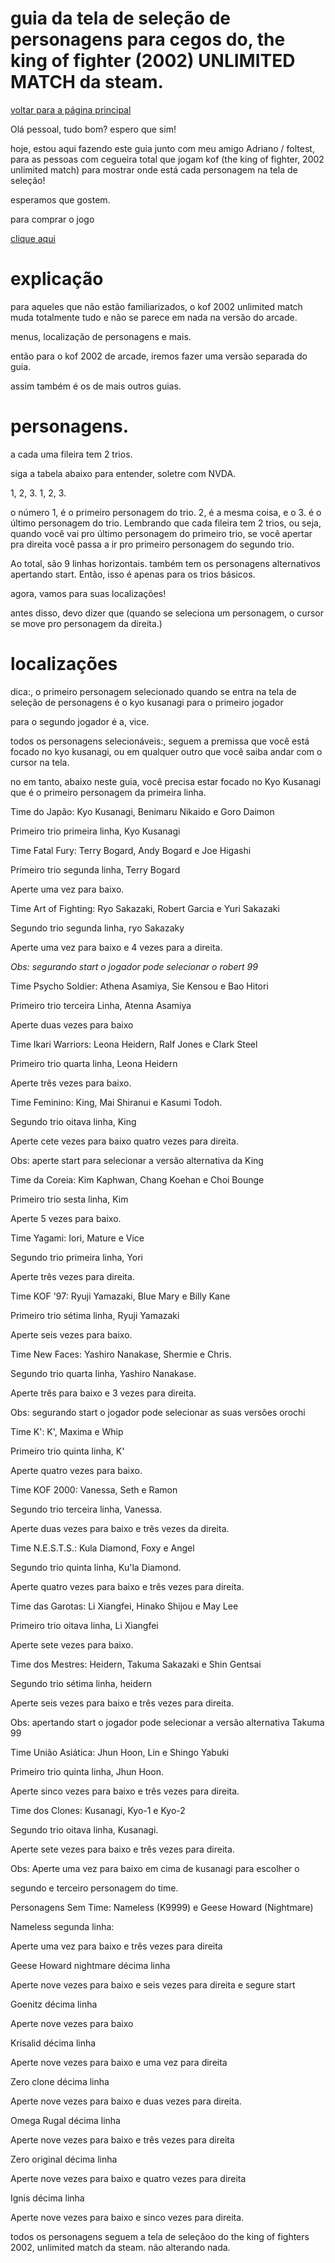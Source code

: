 ﻿# guia da tela de seleção de personagens para cegos do, the king of fighter (2002) UNLIMITED MATCH da steam.


[voltar para a página principal](index)


Olá pessoal, tudo bom? espero que sim!


hoje, estou aqui fazendo este guia junto com meu amigo Adriano / foltest, para as pessoas com cegueira total que jogam kof (the king of fighter, 2002 unlimited match)  para mostrar onde está cada personagem na tela de seleção!


esperamos que gostem.


para comprar o jogo


 [clique aqui](https://store.steampowered.com/app/222440/THE_KING_OF_FIGHTERS_2002_UNLIMITED_MATCH/?l=portuguese)


# explicação


para aqueles que não estão familiarizados, o kof 2002 unlimited match muda totalmente tudo  e não se parece em nada na versão do arcade.


menus, localização de personagens e mais.


então para o kof 2002 de arcade, iremos fazer uma versão separada do guia.


assim também é os de mais outros guias.


# personagens.


a cada uma fileira  tem 2 trios.

siga a tabela abaixo para entender, soletre com NVDA.


1, 2, 3.   1, 2, 3.


o número 1, é o primeiro personagem do trio. 2, é a mesma coisa, e o 3. é o último personagem do trio. Lembrando que cada fileira tem 2 trios, ou seja, quando você vai pro último personagem do primeiro trio, se você apertar pra direita você passa a ir pro primeiro personagem do segundo trio.


Ao total, são 9 linhas horizontais. também tem os personagens alternativos apertando start. Então, isso é apenas para os trios básicos.


agora, vamos para suas localizações!



antes disso, devo dizer que (quando se seleciona um personagem, o cursor se move pro personagem da direita.)


# localizações 


dica:, o primeiro personagem selecionado quando se entra na tela de seleção de personagens é o kyo kusanagi para o primeiro jogador


para o segundo jogador é a,  vice.

todos os personagens selecionáveis:, seguem a premissa que você está focado no kyo kusanagi, ou em qualquer outro que você saiba andar com o cursor na tela.


no em tanto, abaixo neste guia, você precisa estar focado no Kyo Kusanagi que é o primeiro personagem da primeira linha.


Time do Japão: Kyo Kusanagi, Benimaru Nikaido e Goro Daimon


Primeiro trio primeira linha, Kyo Kusanagi


Time Fatal Fury: Terry Bogard, Andy Bogard e Joe Higashi


Primeiro trio segunda linha, Terry Bogard


Aperte uma vez para baixo.


Time Art of Fighting: Ryo Sakazaki, Robert Garcia e Yuri Sakazaki


Segundo trio segunda linha, ryo Sakazaky


Aperte uma vez para baixo e 4 vezes para a direita.


*Obs: segurando start o jogador pode selecionar o robert 99*


Time Psycho Soldier: Athena Asamiya, Sie Kensou e Bao Hitori


Primeiro trio terceira Linha, Atenna Asamiya


Aperte duas vezes para baixo


Time Ikari Warriors: Leona Heidern, Ralf Jones e Clark Steel


Primeiro trio quarta linha, Leona Heidern


Aperte três vezes para baixo.


Time Feminino: King, Mai Shiranui e Kasumi Todoh.


Segundo trio oitava linha, King


Aperte cete vezes para baixo quatro vezes para direita.


Obs: aperte start para selecionar a versão alternativa da King


Time da Coreia: Kim Kaphwan, Chang Koehan e Choi Bounge


Primeiro trio sesta linha, Kim


Aperte 5 vezes para baixo.


Time Yagami: Iori, Mature e Vice


Segundo trio primeira linha, Yori


Aperte três vezes para direita.


Time KOF '97: Ryuji Yamazaki, Blue Mary e Billy Kane


Primeiro trio sétima linha, Ryuji Yamazaki


Aperte seis vezes para baixo.


Time New Faces: Yashiro Nanakase, Shermie e Chris.


Segundo trio quarta linha, Yashiro Nanakase.


Aperte três para baixo e 3 vezes para direita.


Obs: segurando start o jogador pode selecionar as suas versões orochi


Time K': K', Maxima e Whip


Primeiro trio quinta linha, K'


Aperte quatro vezes para baixo.


Time KOF 2000: Vanessa, Seth e Ramon


Segundo trio terceira linha, Vanessa.


Aperte duas vezes para baixo e três vezes da direita.


Time N.E.S.T.S.: Kula Diamond, Foxy e Angel


Segundo trio quinta linha, Ku'la Diamond.


Aperte quatro vezes para baixo e três vezes para direita.


Time das Garotas: Li Xiangfei, Hinako Shijou e May Lee


Primeiro trio oitava linha, Li Xiangfei


Aperte sete vezes para baixo.


Time dos Mestres: Heidern, Takuma Sakazaki e Shin Gentsai


Segundo trio sétima linha, heidern


Aperte seis vezes para baixo e três vezes para direita.


Obs: apertando start o jogador pode selecionar a versão alternativa Takuma 99


Time União Asiática: Jhun Hoon, Lin e Shingo Yabuki


Primeiro trio quinta linha, Jhun Hoon.


Aperte sinco vezes para baixo e três vezes para direita.


Time dos Clones: Kusanagi, Kyo-1 e Kyo-2


Segundo trio oitava linha, Kusanagi.


Aperte sete vezes para baixo e três vezes para direita.


Obs: Aperte uma vez para baixo em cima de kusanagi para escolher o


segundo e terceiro personagem do time.


Personagens Sem Time: Nameless (K9999) e Geese Howard (Nightmare)


Nameless segunda linha:


Aperte uma vez para baixo e três vezes para direita


Geese Howard nightmare décima linha


Aperte nove vezes para baixo e seis vezes para direita e segure start


Goenitz décima linha


Aperte nove vezes para baixo


Krisalid décima linha


Aperte nove vezes para baixo e uma vez para direita


Zero clone décima linha


Aperte nove vezes para baixo e duas vezes para direita.


Omega Rugal décima linha


Aperte nove vezes para baixo e três vezes para direita


Zero original décima linha


Aperte nove vezes para baixo e quatro vezes para direita


Ignis décima linha


Aperte nove vezes para baixo e sinco vezes para direita.


todos os personagens seguem a tela de seleçãoo do the king of fighters 2002, unlimited match da steam. não alterando nada.